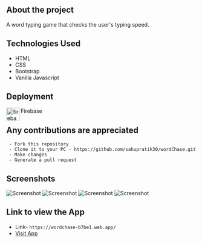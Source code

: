 ## About the project
  A word typing game that checks the user's typing speed.

## Technologies Used

 - HTML
 - CSS
 - Bootstrap
 - Vanilla Javascript

## Deployment
  <img align="left" alt="firebase" width="35px" src="https://www.vectorlogo.zone/logos/firebase/firebase-icon.svg" />
  Firebase<br>
  
## Any contributions are appreciated
```
 - Fork this repository
 - Clone it to your PC - https://github.com/sahupratik30/wordChase.git
 - Make changes
 - Generate a pull request
```

## Screenshots

![Screenshot](https://user-images.githubusercontent.com/80754608/120931781-bf6e1980-c710-11eb-994c-3cb7ecaf1baf.png)
![Screenshot](https://user-images.githubusercontent.com/80754608/120931726-7e760500-c710-11eb-962c-800aab728d4f.png)
![Screenshot](https://user-images.githubusercontent.com/80754608/120931900-2f7c9f80-c711-11eb-84f3-f71dcd37f5b2.png)
![Screenshot](https://user-images.githubusercontent.com/80754608/120932011-b3cf2280-c711-11eb-9198-0cad6d030d83.png)

## Link to view the App
 - Link- `https://wordchase-b7be1.web.app/`
 - [Visit App](https://wordchase-b7be1.web.app/)
